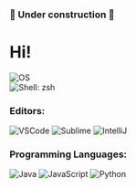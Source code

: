 ### 🚧 Under construction 🚧

# Hi!

![OS](https://img.shields.io/badge/-OS-Manjaro-fff?&logo=linux&color=4e5250)
<br>
![Shell](https://img.shields.io/badge/-Shell-fff?&logo=terminal&color=4e5250): zsh

### Editors:
![VSCode](https://img.shields.io/badge/-VSCode-fff?&logo=visual-studio-code&color=4e5250)
![Sublime](https://img.shields.io/badge/-Sublime-fff?&logo=sublime-text&color=4e5250)
![IntelliJ](https://img.shields.io/badge/-IntelliJ-fff?&logo=intellij-idea&color=4e5250)
### Programming Languages:
![Java](https://img.shields.io/badge/-Java-fff?&logo=java&color=4e5250)
![JavaScript](https://img.shields.io/badge/-JavaScript-fff?&logo=javascript&color=4e5250)
![Python](https://img.shields.io/badge/-Python-fff?&logo=python&color=4e5250)

<!--
**mcamore/mcamore** is a ✨ _special_ ✨ repository because its `README.md` (this file) appears on your GitHub profile.

Here are some ideas to get you started:

- 🔭 I’m currently working on ...
- 🌱 I’m currently learning ...
- 👯 I’m looking to collaborate on ...
- 🤔 I’m looking for help with ...
- 💬 Ask me about ...
- 📫 How to reach me: ...
- 😄 Pronouns: ...
- ⚡ Fun fact: ...
-->
